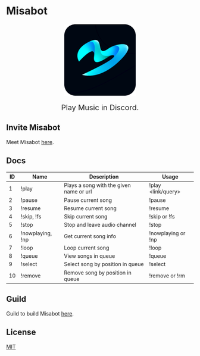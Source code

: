 # Misabot
<p align="center">
  <img src="./web/src/assets/logo.png" align="center" />
  <p align="center" style="font-size: 20px; padding: 0 20%;">
    Play Music in Discord.
  </p>
</p>

## Invite Misabot
Meet Misabot [here](https://misabotapp.herokuapp.com).


## Docs
| ID | Name             | Description                             | Usage              |
|----|------------------|-----------------------------------------|--------------------|
| 1  | !play            | Plays a song with the given name or url | !play <link/query> |
| 2  | !pause           | Pause current song                      | !pause             |
| 3  | !resume          | Resume current song                     | !resume            |
| 4  | !skip, !fs       | Skip current song                       | !skip or !fs       |
| 5  | !stop            | Stop and leave audio channel            | !stop              |
| 6  | !nowplaying, !np | Get current song info                   | !nowplaying or !np |
| 7  | !loop            | Loop current song                       | !loop              |
| 8  | !queue           | View songs in queue                     | !queue             |
| 9  | !select          | Select song by position in queue        | !select <position> |
| 10  | !remove          | Remove song by position in queue        | !remove or !rm <position> |
## Guild
Guild to build Misabot [here](https://viblo.asia/p/tao-mot-discord-bot-phat-nhac-don-gian-bang-nodejs-typescript-va-deploy-len-heroku-Qbq5QE935D8).

## License
[MIT](https://choosealicense.com/licenses/mit/)
